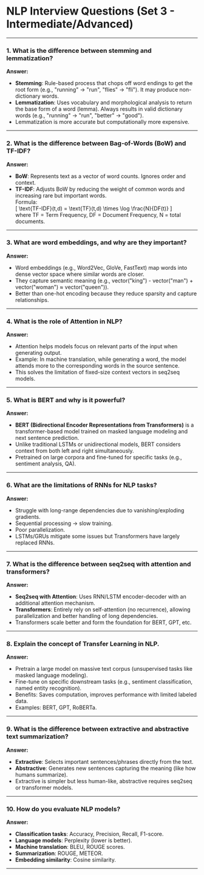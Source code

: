 # NLP Interview Questions (Set 3 - Intermediate/Advanced)

---

### 1. What is the difference between stemming and lemmatization?  
**Answer:**  
- **Stemming**: Rule-based process that chops off word endings to get the root form (e.g., "running" → "run", "flies" → "fli"). It may produce non-dictionary words.  
- **Lemmatization**: Uses vocabulary and morphological analysis to return the base form of a word (lemma). Always results in valid dictionary words (e.g., "running" → "run", "better" → "good").  
- Lemmatization is more accurate but computationally more expensive.

---

### 2. What is the difference between Bag-of-Words (BoW) and TF-IDF?  
**Answer:**  
- **BoW**: Represents text as a vector of word counts. Ignores order and context.  
- **TF-IDF**: Adjusts BoW by reducing the weight of common words and increasing rare but important words.  
  Formula:  
  \[
  \text{TF-IDF}(t,d) = \text{TF}(t,d) \times \log \frac{N}{DF(t)}
  \]  
  where TF = Term Frequency, DF = Document Frequency, N = total documents.  

---

### 3. What are word embeddings, and why are they important?  
**Answer:**  
- Word embeddings (e.g., Word2Vec, GloVe, FastText) map words into dense vector space where similar words are closer.  
- They capture semantic meaning (e.g., vector("king") - vector("man") + vector("woman") ≈ vector("queen")).  
- Better than one-hot encoding because they reduce sparsity and capture relationships.  

---

### 4. What is the role of Attention in NLP?  
**Answer:**  
- Attention helps models focus on relevant parts of the input when generating output.  
- Example: In machine translation, while generating a word, the model attends more to the corresponding words in the source sentence.  
- This solves the limitation of fixed-size context vectors in seq2seq models.  

---

### 5. What is BERT and why is it powerful?  
**Answer:**  
- **BERT (Bidirectional Encoder Representations from Transformers)** is a transformer-based model trained on masked language modeling and next sentence prediction.  
- Unlike traditional LSTMs or unidirectional models, BERT considers context from both left and right simultaneously.  
- Pretrained on large corpora and fine-tuned for specific tasks (e.g., sentiment analysis, QA).  

---

### 6. What are the limitations of RNNs for NLP tasks?  
**Answer:**  
- Struggle with long-range dependencies due to vanishing/exploding gradients.  
- Sequential processing → slow training.  
- Poor parallelization.  
- LSTMs/GRUs mitigate some issues but Transformers have largely replaced RNNs.  

---

### 7. What is the difference between seq2seq with attention and transformers?  
**Answer:**  
- **Seq2seq with Attention**: Uses RNN/LSTM encoder-decoder with an additional attention mechanism.  
- **Transformers**: Entirely rely on self-attention (no recurrence), allowing parallelization and better handling of long dependencies.  
- Transformers scale better and form the foundation for BERT, GPT, etc.  

---

### 8. Explain the concept of Transfer Learning in NLP.  
**Answer:**  
- Pretrain a large model on massive text corpus (unsupervised tasks like masked language modeling).  
- Fine-tune on specific downstream tasks (e.g., sentiment classification, named entity recognition).  
- Benefits: Saves computation, improves performance with limited labeled data.  
- Examples: BERT, GPT, RoBERTa.  

---

### 9. What is the difference between extractive and abstractive text summarization?  
**Answer:**  
- **Extractive**: Selects important sentences/phrases directly from the text.  
- **Abstractive**: Generates new sentences capturing the meaning (like how humans summarize).  
- Extractive is simpler but less human-like, abstractive requires seq2seq or transformer models.  

---

### 10. How do you evaluate NLP models?  
**Answer:**  
- **Classification tasks**: Accuracy, Precision, Recall, F1-score.  
- **Language models**: Perplexity (lower is better).  
- **Machine translation**: BLEU, ROUGE scores.  
- **Summarization**: ROUGE, METEOR.  
- **Embedding similarity**: Cosine similarity.  

---
